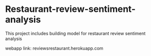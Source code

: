 # Restaurant-review-sentiment-analysis

This project includes building model for restaurant review sentiment analysis 

webapp link: reviewsrestaurant.herokuapp.com
